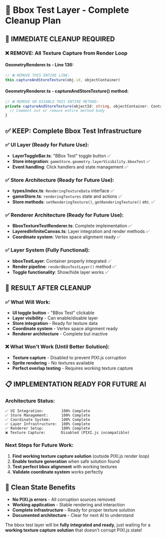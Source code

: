 # 🧹 Bbox Test Layer - Complete Cleanup Plan

## 🚨 **IMMEDIATE CLEANUP REQUIRED**

### **❌ REMOVE: All Texture Capture from Render Loop**

#### **GeometryRenderer.ts - Line 136:**
```typescript
// ❌ REMOVE THIS ENTIRE LINE:
this.captureAndStoreTexture(obj.id, objectContainer)
```

#### **GeometryRenderer.ts - captureAndStoreTexture() method:**
```typescript
// ❌ REMOVE OR DISABLE THIS ENTIRE METHOD:
private captureAndStoreTexture(objectId: string, objectContainer: Container): void {
  // Comment out or remove entire method body
}
```

## ✅ **KEEP: Complete Bbox Test Infrastructure**

### **✅ UI Layer (Ready for Future Use):**
- **LayerToggleBar.ts**: "BBox Test" toggle button ✅
- **Store integration**: `gameStore.geometry.layerVisibility.bboxTest` ✅
- **Event handling**: Click handlers and state management ✅

### **✅ Store Architecture (Ready for Future Use):**
- **types/index.ts**: `RenderingTextureData` interface ✅
- **gameStore.ts**: `renderingTextures` state and actions ✅
- **Store methods**: `setRenderingTexture()`, `getRenderingTexture()` etc. ✅

### **✅ Renderer Architecture (Ready for Future Use):**
- **BboxTextureTestRenderer.ts**: Complete implementation ✅
- **LayeredInfiniteCanvas.ts**: Layer integration and render methods ✅
- **Coordinate system**: Vertex space alignment ready ✅

### **✅ Layer System (Fully Functional):**
- **bboxTestLayer**: Container properly integrated ✅
- **Render pipeline**: `renderBboxTestLayer()` method ✅
- **Toggle functionality**: Show/hide layer works ✅

## 🎯 **RESULT AFTER CLEANUP**

### **✅ What Will Work:**
- **UI toggle button** - "BBox Test" clickable
- **Layer visibility** - Can enable/disable layer
- **Store integration** - Ready for texture data
- **Coordinate system** - Vertex space alignment ready
- **Renderer architecture** - Complete but inactive

### **❌ What Won't Work (Until Better Solution):**
- **Texture capture** - Disabled to prevent PIXI.js corruption
- **Sprite rendering** - No textures available
- **Perfect overlap testing** - Requires working texture capture

## 📋 **IMPLEMENTATION READY FOR FUTURE AI**

### **Architecture Status:**
```
✅ UI Integration:        100% Complete
✅ Store Management:      100% Complete  
✅ Coordinate System:     100% Complete
✅ Layer Infrastructure:  100% Complete
✅ Renderer Setup:        100% Complete
❌ Texture Capture:       Disabled (PIXI.js incompatible)
```

### **Next Steps for Future Work:**
1. **Find working texture capture solution** (outside PIXI.js render loop)
2. **Enable texture generation** when safe solution found
3. **Test perfect bbox alignment** with working textures
4. **Validate coordinate system** works perfectly

## 🎯 **Clean State Benefits**

- **No PIXI.js errors** - All corruption sources removed
- **Working application** - Stable rendering and interaction
- **Complete infrastructure** - Ready for proper texture solution
- **Documented architecture** - Clear for next AI to understand

The bbox test layer will be **fully integrated and ready**, just waiting for a **working texture capture solution** that doesn't corrupt PIXI.js state!